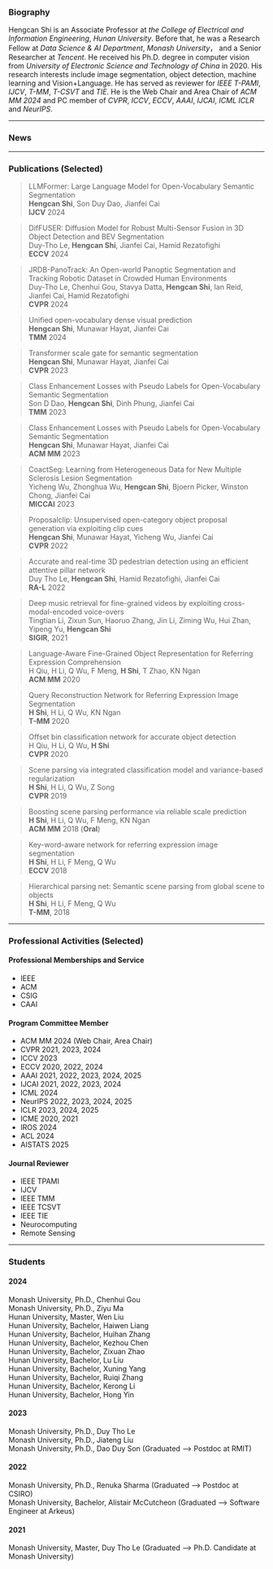 ###  Biography

Hengcan Shi is an Associate Professor at *the College of Electrical and Information Engineering*, *Hunan University*. Before that, he was a Research Fellow at *Data Science & AI Department*, *Monash University*， and a Senior Researcher at *Tencent*. He received his Ph.D. degree in computer vision from *University of Electronic Science and Technology of China* in 2020. His research interests include image segmentation, object detection, machine learning and Vision+Language. He has served as reviewer for *IEEE T-PAMI*, *IJCV*, *T-MM*, *T-CSVT* and *TIE*. He is the Web Chair and Area Chair of *ACM MM 2024* and PC member of *CVPR*, *ICCV*, *ECCV*, *AAAI*, *IJCAI*, *ICML* *ICLR* and *NeurIPS*.

****
###  News

****
###  Publications (Selected)

>LLMFormer: Large Language Model for Open-Vocabulary Semantic Segmentation   
>**Hengcan Shi**, Son Duy Dao, Jianfei Cai   
>**IJCV** 2024 

>DifFUSER: Diffusion Model for Robust Multi-Sensor Fusion in 3D Object Detection and BEV Segmentation   
>Duy-Tho Le, **Hengcan Shi**, Jianfei Cai, Hamid Rezatofighi   
>**ECCV** 2024 

>JRDB-PanoTrack: An Open-world Panoptic Segmentation and Tracking Robotic Dataset in Crowded Human Environments  
>Duy-Tho Le, Chenhui Gou, Stavya Datta, **Hengcan Shi**, Ian Reid, Jianfei Cai, Hamid Rezatofighi   
>**CVPR** 2024 

>Unified open-vocabulary dense visual prediction   
>**Hengcan Shi**, Munawar Hayat, Jianfei Cai   
>**TMM** 2024

>Transformer scale gate for semantic segmentation  
>**Hengcan Shi**, Munawar Hayat, Jianfei Cai  
>**CVPR** 2023

>Class Enhancement Losses with Pseudo Labels for Open-Vocabulary Semantic Segmentation   
>Son D Dao, **Hengcan Shi**, Dinh Phung, Jianfei Cai    
>**TMM** 2023

>Class Enhancement Losses with Pseudo Labels for Open-Vocabulary Semantic Segmentation   
>**Hengcan Shi**, Munawar Hayat, Jianfei Cai  
>**ACM MM** 2023

>CoactSeg: Learning from Heterogeneous Data for New Multiple Sclerosis Lesion Segmentation  
>Yicheng Wu, Zhonghua Wu, **Hengcan Shi**, Bjoern Picker, Winston Chong, Jianfei Cai   
>**MICCAI** 2023

>Proposalclip: Unsupervised open-category object proposal generation via exploiting clip cues  
>**Hengcan Shi**, Munawar Hayat, Yicheng Wu, Jianfei Cai  
>**CVPR** 2022

>Accurate and real-time 3D pedestrian detection using an efficient attentive pillar network   
>Duy Tho Le, **Hengcan Shi**, Hamid Rezatofighi, Jianfei Cai   
>**RA-L** 2022

>Deep music retrieval for fine-grained videos by exploiting cross-modal-encoded voice-overs   
>Tingtian Li, Zixun Sun, Haoruo Zhang, Jin Li, Ziming Wu, Hui Zhan, Yipeng Yu, **Hengcan Shi**  
>**SIGIR**, 2021

>Language-Aware Fine-Grained Object Representation for Referring Expression Comprehension  
>H Qiu, H Li, Q Wu, F Meng, **H Shi**, T Zhao, KN Ngan  
>**ACM MM** 2020

>Query Reconstruction Network for Referring Expression Image Segmentation  
>**H Shi**, H Li, Q Wu, KN Ngan   
>**T-MM** 2020

>Offset bin classification network for accurate object detection  
>H Qiu, H Li, Q Wu, **H Shi**   
>**CVPR** 2020

>Scene parsing via integrated classification model and variance-based regularization  
>**H Shi**, H Li, Q Wu, Z Song     
>**CVPR** 2019 

>Boosting scene parsing performance via reliable scale prediction  
>**H Shi**, H Li, Q Wu, F Meng, KN Ngan   
>**ACM MM** 2018 (**Oral**)
 
>Key-word-aware network for referring expression image segmentation  
>**H Shi**, H Li, F Meng, Q Wu  
>**ECCV** 2018
   
>Hierarchical parsing net: Semantic scene parsing from global scene to objects  
>**H Shi**, H Li, F Meng, Q Wu   
>**T-MM**, 2018


****
###  Professional Activities (Selected)
#### Professional Memberships and Service
* IEEE
* ACM
* CSIG
* CAAI

#### Program Committee Member
* ACM MM 2024 (Web Chair, Area Chair)
* CVPR 2021, 2023, 2024
* ICCV 2023
* ECCV 2020, 2022, 2024
* AAAI 2021, 2022, 2023, 2024, 2025
* IJCAI 2021, 2022, 2023, 2024
* ICML 2024
* NeurIPS 2022, 2023, 2024, 2025
* ICLR 2023, 2024, 2025
* ICME 2020, 2021
* IROS 2024
* ACL 2024
* AISTATS 2025

#### Journal Reviewer
* IEEE TPAMI
* IJCV
* IEEE TMM
* IEEE TCSVT
* IEEE TIE
* Neurocomputing
* Remote Sensing


****
###  Students
#### 2024
Monash University, Ph.D., Chenhui Gou  
Monash University, Ph.D., Ziyu Ma  
Hunan University, Master, Wen Liu  
Hunan University, Bachelor, Haiwen Liang  
Hunan University, Bachelor, Huihan Zhang  
Hunan University, Bachelor, Kezhou Chen   
Hunan University, Bachelor, Zixuan Zhao  
Hunan University, Bachelor, Lu Liu  
Hunan University, Bachelor, Xuning Yang  
Hunan University, Bachelor, Ruiqi Zhang  
Hunan University, Bachelor, Kerong Li  
Hunan University, Bachelor, Hong Yin  

#### 2023
Monash University, Ph.D., Duy Tho Le  
Monash University, Ph.D., Jiateng Liu  
Monash University, Ph.D., Dao Duy Son (Graduated --> Postdoc at RMIT)  

#### 2022
Monash University, Ph.D., Renuka Sharma (Graduated --> Postdoc at CSIRO)  
Monash University, Bachelor, Alistair McCutcheon (Graduated --> Software Engineer at Arkeus) 

#### 2021
Monash University, Master, Duy Tho Le (Graduated --> Ph.D. Candidate at Monash University)  

